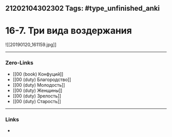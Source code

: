 21202104302302
Tags: #type_unfinished_anki 
---
# 16-7. Три вида воздержания

![[20190120_161159.jpg]]

---
### Zero-Links
- [[00 (book) Конфуций]]
- [[00 (duty) Благородство]]
- [[00 (duty) Молодость]]
- [[00 (duty) Женщины]]
- [[00 (duty) Зрелость]]
- [[00 (duty) Старость]]
---              
### Links        
-                